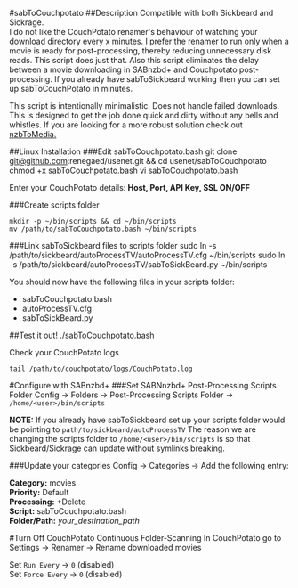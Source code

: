 #sabToCouchpotato
##Description
Compatible with both Sickbeard and Sickrage.  
I do not like the CouchPotato renamer's behaviour of watching your download directory every x minutes. I prefer the renamer to run only when a movie is ready for post-processing, thereby reducing unnecessary disk reads. This script does just that. Also this script eliminates the delay between a movie downloading in SABnzbd+ and Couchpotato post-processing. If you already have sabToSickbeard working then you can set up sabToCouchPotato in minutes.

This script is intentionally minimalistic. Does not handle failed downloads. This is designed to get the job done quick and dirty without any bells and whistles. If you are looking for a more robust solution check out [nzbToMedia.](https://github.com/clinton-hall/nzbToMedia) 

##Linux Installation
###Edit sabToCouchpotato.bash
	git clone git@github.com:renegaed/usenet.git && cd usenet/sabToCouchpotato
	chmod +x sabToCouchpotato.bash
	vi sabToCouchpotato.bash

Enter your CouchPotato details: **Host, Port, API Key, SSL ON/OFF**

###Create scripts folder

	mkdir -p ~/bin/scripts && cd ~/bin/scripts
	mv /path/to/sabToCouchpotato.bash ~/bin/scripts

###Link sabToSickbeard files to scripts folder
	sudo ln -s /path/to/sickbeard/autoProcessTV/autoProcessTV.cfg ~/bin/scripts
	sudo ln -s /path/to/sickbeard/autoProcessTV/sabToSickBeard.py ~/bin/scripts

You should now have the following files in your scripts folder:

 - sabToCouchpotato.bash
 - autoProcessTV.cfg
 - sabToSickBeard.py

##Test it out!
	./sabToCouchpotato.bash

Check your CouchPotato logs 

	tail /path/to/couchpotato/logs/CouchPotato.log

#Configure with SABnzbd+
###Set SABNnzbd+ Post-Processing Scripts Folder
Config -> Folders -> Post-Processing Scripts Folder -> `/home/<user>/bin/scripts`

**NOTE:** If you already have sabToSickbeard set up your scripts folder would be pointing to `path/to/sickbeard/autoProcessTV`
The reason we are changing the scripts folder to `/home/<user>/bin/scripts` is so that Sickbeard/Sickrage can update without symlinks breaking.

###Update your categories
Config -> Categories -> Add the following entry:

**Category:** movies  
**Priority:** Default  
**Processing:** +Delete  
**Script:** sabToCouchpotato.bash  
**Folder/Path:** *your_destination_path*

#Turn Off CouchPotato Continuous Folder-Scanning
In CouchPotato go to Settings -> Renamer -> Rename downloaded movies

Set `Run Every` -> `0` (disabled)  
Set `Force Every` -> `0` (disabled)